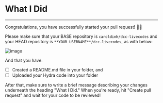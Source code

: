 # What I Did

---
Congratulations, you have successfully started your pull request! 🥳🥳   
   
Please make sure that your BASE repository is `caroldinh/dcc-livecodes` and your HEAD repository is `**YOUR USERNAME**/dcc-livecodes`, as with below:  

![image](https://github.com/caroldinh/dcc-livecodes/assets/55922985/7ad17078-0f1f-452a-8504-1d562c1ad4c5)   

And that you have:
- [ ] Created a README.md file in your folder, and
- [ ] Uploaded your Hydra code into your folder

After that, make sure to write a brief message describing your changes underneath the heading "What I Did." When you're ready, hit "Create pull request" and wait for your code to be reviewed!
